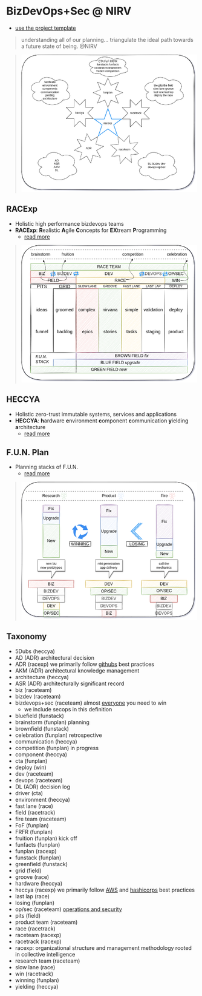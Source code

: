 # BizDevOps+Sec @ NIRV

- [use the project template](https://github.com/orgs/nirv-ai/projects/8/views/2)

> understanding all of our planning... triangulate the ideal path towards a future state of being. @NIRV

> ![RACExp](./images/racexp-racexp.png)

## RACExp

- Holistic high performance bizdevops teams
- **RACExp**: **R**ealistic **A**gile **C**oncepts for **EX**tream **P**rogramming
  - [read more](./0racexp.md)

> ![RACExp](./images/racexp-racetrack.png)

## HECCYA

- Holistic zero-trust immutable systems, services and applications
- **HECCYA**: **h**ardware **e**nvironment **c**omponent **c**ommunication **y**ielding **a**rchitecture
  - [read more](./0heccya.md#hecc-ya-system-modeling)

## F.U.N. Plan

- Planning stacks of F.U.N.
  - [read more](./0funplan.md)

> ![NIRVai F.U.N plan](./images/racexp-funplan-funstack-raceteam.png)

## Taxonomy

- 5Dubs (heccya)
- AD (ADR) architectural decision
- ADR (racexp) we primarily follow [githubs](https://adr.github.io/) best practices
- AKM (ADR) architectural knowledge management
- architecture (heccya)
- ASR (ADR) architecturally significant record
- biz (raceteam)
- bizdev (raceteam)
- bizdevops+sec (raceteam) almost [everyone](https://enterprisersproject.com/article/2019/9/devops-what-is-bizdevops) you need to win
  - we include secops in this definition
- bluefield (funstack)
- brainstorm (funplan) planning
- brownfield (funstack)
- celebration (funplan) retrospective
- communication (heccya)
- competition (funplan) in progress
- component (heccya)
- cta (funplan)
- deploy (win)
- dev (raceteam)
- devops (raceteam)
- DL (ADR) decision log
- driver (cta)
- environment (heccya)
- fast lane (race)
- field (racetrack)
- fire team (raceteam)
- FoF (funplan)
- FRFR (funplan)
- fruition (funplan) kick off
- funfacts (funplan)
- funplan (racexp)
- funstack (funplan)
- greenfield (funstack)
- grid (field)
- groove (race)
- hardware (heccya)
- heccya (racexp) we primarily follow [AWS](https://aws.amazon.com/blogs/apn/the-6-pillars-of-the-aws-well-architected-framework/) and [hashicorps](https://developer.hashicorp.com/well-architected-framework) best practices
- last lap (race)
- losing (funplan)
- op/sec (raceteam) [operations and security](https://www.commerce.gov/osy/programs/operations-security-opsec)
- pits (field)
- product team (raceteam)
- race (racetrack)
- raceteam (racexp)
- racetrack (racexp)
- racexp: organizational structure and management methodology rooted in collective intelligence
- research team (raceteam)
- slow lane (race)
- win (racetrack)
- winning (funplan)
- yielding (heccya)
